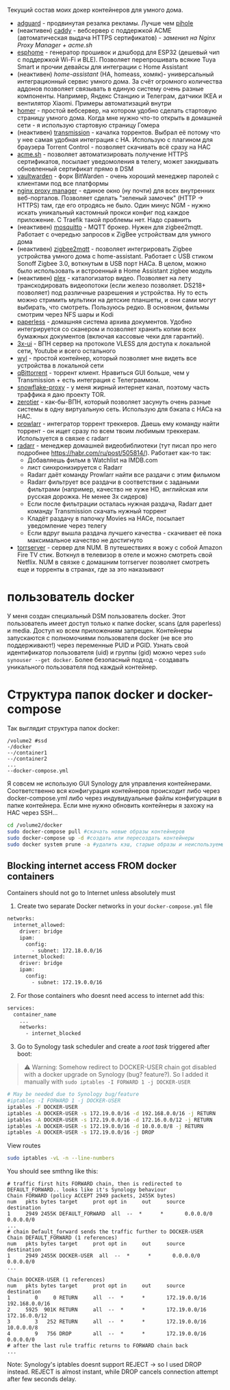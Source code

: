 Текущий состав моих докер контейнеров для умного дома.
  - [adguard](https://github.com/ageev/SmartHouse/tree/master/docker/adguard) - продвинутая резалка рекламы. Лучше чем [pihole](https://github.com/ageev/SmartHouse/tree/master/pi-hole)
  - (неактивен) [caddy](https://github.com/ageev/SmartHouse/tree/master/docker/caddy) - вебсервер с поддержкой ACME (автоматическая выдача HTTPS сертификатов) - *заменил на Nginx Proxy Manager + acme.sh*
  - [esphome](https://github.com/ageev/SmartHouse/tree/master/docker/esphome) - генератор прошивок и дэшборд для ESP32 (дешевый чип с поддержкой Wi-Fi и BLE). Позволяет перепрошивать всякие Tuya Smart и прочии девайсы для интеграции с Home Assistant
  - (неактивен) *home-assistant* (HA, homeass, хомяк)- универсальный интеграционный сервис умного дома. За счёт огромного количества аддонов позволяет связывать в единую систему очень разные компоненты. Например, Яндекс Станцию и Телеграм, датчики IKEA и вентилятор Xiaomi. Примеры автоматизаций внутри
  - [homer](https://github.com/ageev/SmartHome/tree/master/docker/homer) - простой вебсервер, на котором удобно сделать стартовую страницу умного дома. Когда мне нужно что-то открыть в домашней сети - я использую стартовую страницу Гомера
  - (неактивен) [transmission](https://github.com/ageev/SmartHome/tree/master/docker/transmission) - качалка торрентов. Выбрал её потому что у нее самая удобная интеграция с HA. Использую с плагином для браузера Torrent Control - позволяет скачивать всё сразу на НАС
  - [acme.sh](https://github.com/ageev/SmartHouse/tree/master/acme.sh) - позволяет автоматизировать получение HTTPS сертификатов, посылает уведомоления в телегу, может закидывать обновленный сертификат прямо в DSM
  - [vaultwarden](https://github.com/ageev/SmartHouse/tree/master/vaultwarden) - форк BitWarden - очень хороший менеджер паролей с клиентами под все платформы
  - [nginx proxy manager](https://github.com/ageev/SmartHouse/tree/master/Nginx%20Proxy%20Manager) - единое окно (ну почти) для всех внутренних веб-порталов. Позволяет сделать "зеленый замочек" (HTTP -> HTTPS) там, где его отродясь не было. Один минус NGM - нужно искать уникальный кастомный прокси конфиг под каждое приложение. С Traefik такой проблемы нет. Надо сравнить
  - (неактивен) [mosquitto](https://github.com/ageev/SmartHome/tree/master/docker/zigbee2mqtt) - MQTT брокер. Нужен для zigbee2mqtt. Работает с очередью запросов к ZigBee устройствам для умного дома
  - (неактивен) [zigbee2mqtt](https://github.com/ageev/SmartHome/tree/master/docker/zigbee2mqtt) - позволяет интегрировать Zigbee устройства умного дома с home-assistant. Работает с USB стиком Sonoff Zigbee 3.0, воткнутым в USB порт НАСа. В целом, можно было использовать и встроенный в Home Assistant zigbee модуль
  - (неактивен) [plex](https://github.com/ageev/SmartHome/tree/master/docker/plex) - каталогизатор видео. Позволяет на лету транскодировать видеопотоки (если железо позволяет. DS218+ позволяет) под различные разрешения и устройства. Ну то есть можно стримить мультики на детские планшеты, и они сами могут выбирать, что смотреть. Пользуюсь редко. В основном, фильмы смотрим через NFS шары и Kodi
  - [paperless](https://github.com/ageev/SmartHome/tree/master/docker/zigbee2mqtt) - домашняя система архива документов. Удобно интегрируется со сканером и позволяет хранить копии всех бумажных документов (включая кассовые чеки для гарантий).
  - [3x-ui](https://github.com/ageev/SmartHome/tree/master/docker/3x-ui) - ВПН сервер на протоколе VLESS для доступа к локальной сети, Youtube и всего остального
  - [wyl](https://github.com/ageev/SmartHome/tree/master/docker/wyl) - простой контейнер, который позволяет мне видеть все устройства в локальной сети
  - [qBittorrent](https://github.com/ageev/SmartHome/tree/master/docker/qbittorrent) - торрент клиент. Нравиться GUI больше, чем у Transmission + есть интеграция с Телеграммом. 
  - [snowflake-proxy](https://github.com/ageev/SmartHome/tree/master/docker/snowflake-proxy) - у меня жирный интернет канал, поэтому часть траффика я даю проекту TOR. 
  - [zerotier](https://github.com/ageev/SmartHome/tree/master/docker/zerotier) - как-бы-ВПН, который позволяет засунуть очень разные системы в одну виртуальную сеть. Использую для бэкапа с НАСа на НАС. 
  - [prowlarr](https://github.com/ageev/SmartHome/tree/master/docker/prowlarr) - интегратор торрент треккеров. Даешь ему команду найти торрент - он ищет сразу по всем твоим любимым треккерам. Используется в связке с radarr
  - [radarr](https://github.com/ageev/SmartHome/tree/master/docker/radarr) - менеджер домашней видеобиблиотеки (тут писал про него подробнее https://habr.com/ru/post/505814/). Работает как-то так:
    - Добавляешь фильм в Watchlist на IMDB.com
    - лист синхронизируется с Radarr
    - Radarr даёт команду Prowlarr найти все раздачи с этим фильмом
    - Radarr фильтрует все раздачи в соответствии с задаными фильтрами (например, качество не хуже HD, английская или русская дорожка. Не менее 3х сидеров)
    - Если после фильтрации осталась нужная раздача, Radarr дает команду Transmission скачать нужный торрент
    - Кладёт раздачу в папочку Movies на НАСе, посылает уведомление через телегу
    - Если вдруг вышла раздача лучшего качества - скачивает её пока максимальное качество не достигнуто
  - [torrserver](https://github.com/ageev/SmartHome/tree/master/docker/torrserver) - сервер для NUM. В путешествиях я вожу с собой Amazon Fire TV стик. Воткнул в телевизор в отеле и можно смотреть свой Netflix. NUM в связке с домашним torrserver позволяет смотреть еще и торренты в странах, где за это наказывают

# пользователь docker
У меня создан специальный DSM пользователь docker. Этот пользователь имеет доступ только к папке docker, scans (для paperless) и media. Доступ ко всем приложениям запрещен. Контейнеры запускаются с полномочиями пользователя docker (не все это поддерживают!) через переменные PUID и PGID. Узнать свой идентификатор пользователя (uid) и группы (gid) можно через ```sudo synouser --get docker```. Более безопасный подход - создавать уникального пользователя под каждый контейнер.

# Структура папок docker и docker-compose
Так выглядит структура папок docker:
```
/volume2 #ssd
-/docker
--/container1
--/container2
...
--docker-compose.yml
```

Я совсем не использую GUI Synology для управления контейнерами. Соответственно вся конфигурация контейнеров происходит либо через docker-compose.yml либо через индувидуальные файлы конфигурации в папке контейнера. 
Если мне нужно обновить контейнеры я захожу на НАС через SSH...
```bash
cd /volume2/docker
sudo docker-compose pull #скачать новые образы контейнеров
sudo docker-compose up -d #создать или пересоздать контейнеры
sudo docker system prune -a #удалить кэш, старые образы и неиспользуемые контейнеры
```

## Blocking internet access FROM docker containers
Containers should not go to Internet unless absolutely must
1. Create two separate Docker networks in your ```docker-compose.yml``` file
```bash
networks:
  internet_allowed:
    driver: bridge
    ipam:
      config:
        - subnet: 172.18.0.0/16
  internet_blocked:
    driver: bridge
    ipam:
      config:
        - subnet: 172.19.0.0/16
```
2. For those containers who doesnt need access to internet add this:
```bash
services:
  container_name
    ...
    networks:
      - internet_blocked
```
3. Go to Synology task scheduler and create a *root task* triggered after boot:
> ⚠️ Warning: Somehow redirect to DOCKER-USER chain got disabled with a docker upgrade on Synology (bug? feature?). So I added it manually with ```sudo iptables -I FORWARD 1 -j DOCKER-USER```

```bash
# May be needed due to Synology bug/feature
#iptables -I FORWARD 1 -j DOCKER-USER
iptables -F DOCKER-USER
iptables -A DOCKER-USER -s 172.19.0.0/16 -d 192.168.0.0/16 -j RETURN
iptables -A DOCKER-USER -s 172.19.0.0/16 -d 172.16.0.0/12 -j RETURN
iptables -A DOCKER-USER -s 172.19.0.0/16 -d 10.0.0.0/8 -j RETURN
iptables -A DOCKER-USER -s 172.19.0.0/16 -j DROP
```

View routes

```bash
sudo iptables -vL -n --line-numbers
```
You should see smthng like this:
```
# traffic first hits FORWARD chain, then is redirected to DEFAULT_FORWARD.. looks like it's Synology behaviour
Chain FORWARD (policy ACCEPT 2949 packets, 2455K bytes)
num   pkts bytes target     prot opt in     out     source               destination
1     2949 2455K DEFAULT_FORWARD  all  --  *      *       0.0.0.0/0            0.0.0.0/0
...
# chain Default_forward sends the traffic further to DOCKER-USER
Chain DEFAULT_FORWARD (1 references)
num   pkts bytes target     prot opt in     out     source               destination
1     2949 2455K DOCKER-USER  all  --  *      *       0.0.0.0/0            0.0.0.0/0
...

Chain DOCKER-USER (1 references)
num   pkts bytes target     prot opt in     out     source               destination
1        0     0 RETURN     all  --  *      *       172.19.0.0/16        192.168.0.0/16
2     5925  901K RETURN     all  --  *      *       172.19.0.0/16        172.16.0.0/12
3        3   252 RETURN     all  --  *      *       172.19.0.0/16        10.0.0.0/8
4        9   756 DROP       all  --  *      *       172.19.0.0/16        0.0.0.0/0
# after the last rule traffic returns to FORWARD chain back
...
```
Note: Synology's iptables doesnt support REJECT -> so I used DROP instead. REJECT is almost instant, while DROP cancels connection attempt after few seconds delay. 
